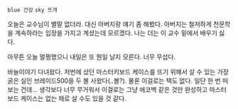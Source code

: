 `blue 건강` `sky 뜨개`

오늘은 교수님이 별말 없더라. 대신 아버지랑 얘기 좀 해봤다. 아버지는 철저하게 천문학을 계속하라는 입장을 가지고 계셨는데 모르겠다. 나는 더는 이 교수 밑에서 배우기 싫다.

아무튼 오늘 멀쩡했으니 내일은 또 뭔일 날지 모른다. 너무 무섭다.

바늘이야기 다녀왔다. 저번에 샀던 마스터키보드 케이스를 뜨기 위해서 살 수 있는 가장 굵은 실인 브레이드500을 두 볼 사왔다(..볼?). 물론 이걸로는 택도 없다. 일단 한 번 떠보는 건데... 생각보다 너무 무거워서 이걸로는 그냥 에코백 같은 것만 완성하고 마스터보드 케이스는 없는 채로 살 수도 있을 것 같다.
